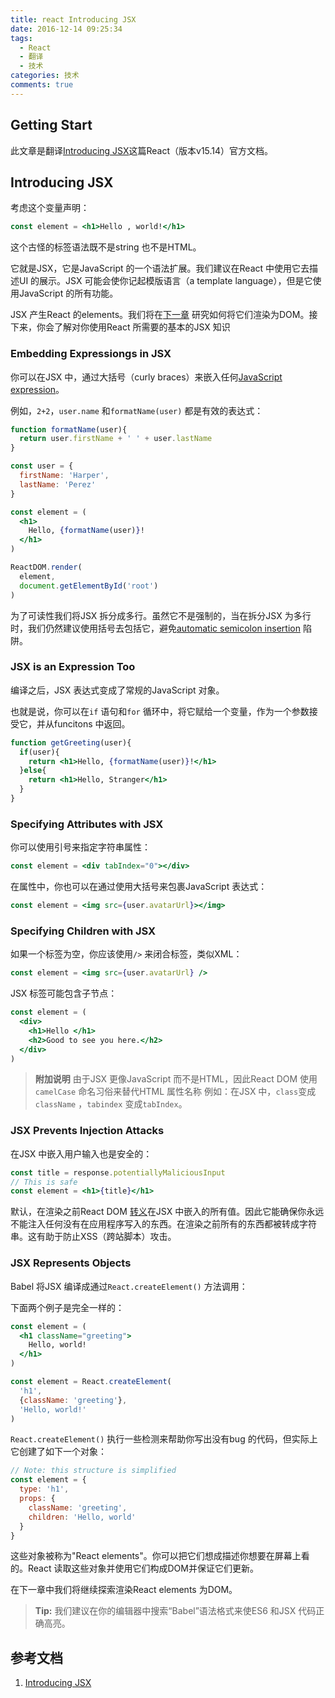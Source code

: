 ```yaml
---
title: react Introducing JSX
date: 2016-12-14 09:25:34
tags:
  - React
  - 翻译
  - 技术
categories: 技术
comments: true
---
```


## Getting Start

此文章是翻译[Introducing JSX](https://facebook.github.io/react/docs/introducing-jsx.html)这篇React（版本v15.14）官方文档。

<!--more-->

## Introducing JSX

考虑这个变量声明：
```jsx
const element = <h1>Hello , world!</h1>
```
这个古怪的标签语法既不是string 也不是HTML。

它就是JSX，它是JavaScript 的一个语法扩展。我们建议在React 中使用它去描述UI 的展示。JSX 可能会使你记起模版语言（a template language），但是它使用JavaScript 的所有功能。

JSX 产生React 的elements。我们将在[下一章](https://facebook.github.io/react/docs/rendering-elements.html) 研究如何将它们渲染为DOM。接下来，你会了解对你使用React 所需要的基本的JSX 知识

### Embedding Expressiongs in JSX

你可以在JSX 中，通过大括号（curly braces）来嵌入任何[JavaScript expression](https://developer.mozilla.org/en-US/docs/Web/JavaScript/Guide/Expressions_and_Operators#Expressions)。

例如，`2+2`，`user.name` 和`formatName(user)` 都是有效的表达式：
```jsx
function formatName(user){
  return user.firstName + ' ' + user.lastName
}

const user = {
  firstName: 'Harper',
  lastName: 'Perez'
}

const element = (
  <h1>
    Hello, {formatName(user)}!
  </h1>
)

ReactDOM.render(
  element,
  document.getElementById('root')
)
```
为了可读性我们将JSX 拆分成多行。虽然它不是强制的，当在拆分JSX 为多行时，我们仍然建议使用括号去包括它，避免[automatic semicolon insertion](http://stackoverflow.com/questions/2846283/what-are-the-rules-for-javascripts-automatic-semicolon-insertion-asi) 陷阱。

### JSX is an Expression Too

编译之后，JSX 表达式变成了常规的JavaScript 对象。

也就是说，你可以在`if` 语句和`for` 循环中，将它赋给一个变量，作为一个参数接受它，并从funcitons 中返回。
```jsx
function getGreeting(user){
  if(user){
    return <h1>Hello, {formatName(user)}!</h1>
  }else{
    return <h1>Hello, Stranger</h1>
  }
}
```

### Specifying Attributes with JSX

你可以使用引号来指定字符串属性：
```jsx
const element = <div tabIndex="0"></div>
```
在属性中，你也可以在通过使用大括号来包裹JavaScript 表达式：
```jsx
const element = <img src={user.avatarUrl}></img>
```

### Specifying Children with JSX

如果一个标签为空，你应该使用`/>` 来闭合标签，类似XML：
```jsx
const element = <img src={user.avatarUrl} />
```
JSX 标签可能包含子节点：
```jsx
const element = (
  <div>
    <h1>Hello </h1>
    <h2>Good to see you here.</h2>
  </div>
)
```
> **附加说明**
由于JSX 更像JavaScript 而不是HTML，因此React DOM 使用`camelCase`  命名习俗来替代HTML 属性名称
例如：在JSX 中，`class`变成`className` ，`tabindex` 变成`tabIndex`。

### JSX Prevents Injection Attacks

在JSX 中嵌入用户输入也是安全的：
```jsx
const title = response.potentiallyMaliciousInput
// This is safe
const element = <h1>{title}</h1>
```
默认，在渲染之前React DOM [转义](http://stackoverflow.com/questions/7381974/which-characters-need-to-be-escaped-on-html)在JSX 中嵌入的所有值。因此它能确保你永远不能注入任何没有在应用程序写入的东西。在渲染之前所有的东西都被转成字符串。这有助于防止XSS（跨站脚本）攻击。

### JSX Represents Objects

Babel 将JSX 编译成通过`React.createElement()` 方法调用：

下面两个例子是完全一样的：
```jsx
const element = (
  <h1 className="greeting">
    Hello, world!
  </h1>
)
```
```jsx
const element = React.createElement(
  'h1',
  {className: 'greeting'},
  'Hello, world!'
)
```
`React.createElement()` 执行一些检测来帮助你写出没有bug 的代码，但实际上它创建了如下一个对象：
```jsx
// Note: this structure is simplified
const element = {
  type: 'h1',
  props: {
    className: 'greeting',
    children: 'Hello, world'
  }
}
```
这些对象被称为"React elements"。你可以把它们想成描述你想要在屏幕上看的。React 读取这些对象并使用它们构成DOM并保证它们更新。

在下一章中我们将继续探索渲染React elements 为DOM。

> **Tip:**
我们建议在你的编辑器中搜索“Babel”语法格式来使ES6 和JSX 代码正确高亮。


## 参考文档

1. [Introducing JSX](https://facebook.github.io/react/docs/introducing-jsx.html)

